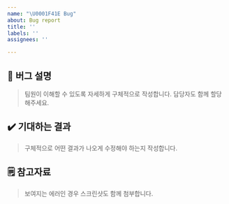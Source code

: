 ```yaml
---
name: "\U0001F41E Bug"
about: Bug report
title: ''
labels: ''
assignees: ''

---
```


## 🚒 버그 설명
> 팀원이 이해할 수 있도록 자세하게 구체적으로 작성합니다. 담당자도 함께 할당해주세요.

## ✔️ 기대하는 결과
> 구체적으로 어떤 결과가 나오게 수정해야 하는지 작성합니다.

## 🗒 참고자료
> 보여지는 에러인 경우 스크린샷도 함께 첨부합니다.
